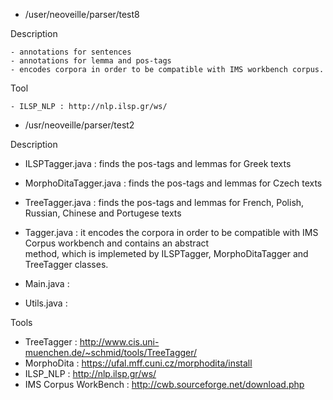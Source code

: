 
* /user/neoveille/parser/test8

Description

    - annotations for sentences
    - annotations for lemma and pos-tags 
    - encodes corpora in order to be compatible with IMS workbench corpus.
  	
Tool

    - ILSP_NLP : http://nlp.ilsp.gr/ws/

* /usr/neoveille/parser/test2

Description

   - ILSPTagger.java :  finds the pos-tags and lemmas for Greek texts 
   
   - MorphoDitaTagger.java : finds the pos-tags and lemmas for Czech texts
   
   - TreeTagger.java : finds the pos-tags and lemmas for French, Polish, Russian, Chinese and Portugese texts

   - Tagger.java : it encodes the corpora in order to be compatible with IMS Corpus workbench and contains an abstract      
                  method, which is implemeted by ILSPTagger, MorphoDitaTagger and TreeTagger 
                  classes.

   - Main.java :  
   
   - Utils.java :
   
Tools 

 - TreeTagger : http://www.cis.uni-muenchen.de/~schmid/tools/TreeTagger/
 - MorphoDita : https://ufal.mff.cuni.cz/morphodita/install
 - ILSP_NLP : http://nlp.ilsp.gr/ws/
 - IMS Corpus WorkBench : http://cwb.sourceforge.net/download.php


